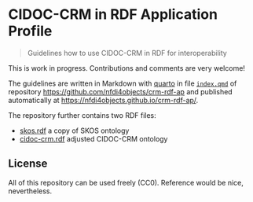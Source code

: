 # CIDOC-CRM in RDF Application Profile

> Guidelines how to use CIDOC-CRM in RDF for interoperability

This is work in progress. Contributions and comments are very welcome!

The guidelines are written in Markdown with [quarto](https://quarto.org/) in file [`index.qmd`](index.qmd) of repository <https://github.com/nfdi4objects/crm-rdf-ap> and published automatically at <https://nfdi4objects.github.io/crm-rdf-ap/>.

The repository further contains two RDF files:

- [skos.rdf](skos.rdf) a copy of SKOS ontology
- [cidoc-crm.rdf](cidoc-crm.rdf) adjusted CIDOC-CRM ontology

## License

All of this repository can be used freely (CC0). Reference would be nice, nevertheless.
